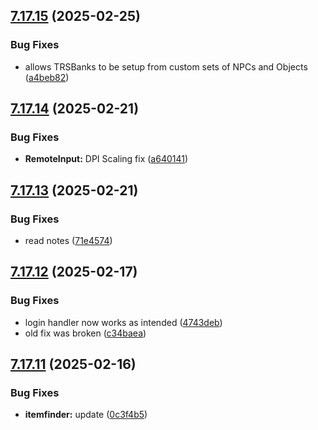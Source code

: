 ## [7.17.15](https://github.com/Torwent/SRL-T/compare/v7.17.14...v7.17.15) (2025-02-25)


### Bug Fixes

* allows TRSBanks to be setup from custom sets of NPCs and Objects ([a4beb82](https://github.com/Torwent/SRL-T/commit/a4beb827eb4a46316d1d45ba89b58f4080122ba5))



## [7.17.14](https://github.com/Torwent/SRL-T/compare/v7.17.13...v7.17.14) (2025-02-21)


### Bug Fixes

* **RemoteInput:** DPI Scaling fix ([a640141](https://github.com/Torwent/SRL-T/commit/a6401413704baf796ff39207b2e108837ab886af))



## [7.17.13](https://github.com/Torwent/SRL-T/compare/v7.17.12...v7.17.13) (2025-02-21)


### Bug Fixes

* read notes ([71e4574](https://github.com/Torwent/SRL-T/commit/71e457445b892d13b5a50b65c59959111e414252))



## [7.17.12](https://github.com/Torwent/SRL-T/compare/v7.17.11...v7.17.12) (2025-02-17)


### Bug Fixes

* login handler now works as intended ([4743deb](https://github.com/Torwent/SRL-T/commit/4743deb682c9f74750880ea23d1022b0d87dbee5))
* old fix was broken ([c34baea](https://github.com/Torwent/SRL-T/commit/c34baea223280bb3d69a3e9bcb2eceaefe1db3ea))



## [7.17.11](https://github.com/Torwent/SRL-T/compare/v7.17.10...v7.17.11) (2025-02-16)


### Bug Fixes

* **itemfinder:** update ([0c3f4b5](https://github.com/Torwent/SRL-T/commit/0c3f4b5bd56e04dc8740f31ae9d3b9671b067f55))



